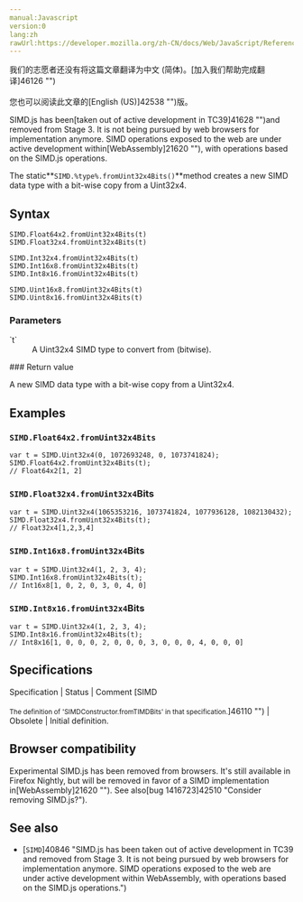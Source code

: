 ```yaml
---
manual:Javascript
version:0
lang:zh
rawUrl:https://developer.mozilla.org/zh-CN/docs/Web/JavaScript/Reference/Global_Objects/SIMD/fromUint32x4Bits
---
```




<bdi>我们的志愿者还没有将这篇文章翻译为<bdi>中文 (简体)</bdi>。[加入我们帮助完成翻译]46126 "")<br></br>您也可以阅读此文章的[English (US)]42538 "")版。</bdi>






SIMD.js has been[taken out of active development in TC39]41628 "")and removed from Stage 3. It is not being pursued by web browsers for implementation anymore. SIMD operations exposed to the web are under active development within[WebAssembly]21620 ""), with operations based on the SIMD.js operations.



The static**`SIMD.%type%.fromUint32x4Bits()`**method creates a new SIMD data type with a bit-wise copy from a Uint32x4.


## Syntax<a name="Syntax"></a>

```
SIMD.Float64x2.fromUint32x4Bits(t)
SIMD.Float32x4.fromUint32x4Bits(t)

SIMD.Int32x4.fromUint32x4Bits(t)
SIMD.Int16x8.fromUint32x4Bits(t)
SIMD.Int8x16.fromUint32x4Bits(t)

SIMD.Uint16x8.fromUint32x4Bits(t)
SIMD.Uint8x16.fromUint32x4Bits(t)

```

### Parameters<a name="Parameters"></a>
<dl><dt id=''>`t`</dt><dd>A Uint32x4 SIMD type to convert from (bitwise).</dd></dl>
### Return value<a name="Return_value"></a>


A new SIMD data type with a bit-wise copy from a Uint32x4.


## Examples<a name="Examples"></a>

### `SIMD.Float64x2.fromUint32x4Bits`<a name="SIMD.Float64x2.fromUint32x4Bits"></a>

```
var t = SIMD.Uint32x4(0, 1072693248, 0, 1073741824);
SIMD.Float64x2.fromUint32x4Bits(t);
// Float64x2[1, 2]
```

### `SIMD.Float32x4.fromUint32x4`Bits<a name="SIMD.Float32x4.fromUint32x4Bits"></a>

```
var t = SIMD.Uint32x4(1065353216, 1073741824, 1077936128, 1082130432);
SIMD.Float32x4.fromUint32x4Bits(t);
// Float32x4[1,2,3,4]
```

### `SIMD.Int16x8.fromUint32x4`Bits<a name="SIMD.Int16x8.fromUint32x4Bits"></a>

```
var t = SIMD.Uint32x4(1, 2, 3, 4);
SIMD.Int16x8.fromUint32x4Bits(t);
// Int16x8[1, 0, 2, 0, 3, 0, 4, 0]
```

### `SIMD.Int8x16.fromUint32x4`Bits<a name="SIMD.Int8x16.fromUint32x4Bits"></a>

```
var t = SIMD.Uint32x4(1, 2, 3, 4);
SIMD.Int8x16.fromUint32x4Bits(t);
// Int8x16[1, 0, 0, 0, 2, 0, 0, 0, 3, 0, 0, 0, 4, 0, 0, 0]
```

## Specifications<a name="Specifications"></a>

Specification | Status | Comment 
[SIMD<br></br><small>The definition of &#39;SIMDConstructor.fromTIMDBits&#39; in that specification.</small>]46110 "") | Obsolete | Initial definition. 


## Browser compatibility<a name="Browser_compatibility"></a>


Experimental SIMD.js has been removed from browsers. It&#39;s still available in Firefox Nightly, but will be removed in favor of a SIMD implementation in[WebAssembly]21620 ""). See also[bug 1416723]42510 "Consider removing SIMD.js?").


## See also<a name="See_also"></a>

* [`SIMD`]40846 "SIMD.js has been taken out of active development in TC39 and removed from Stage 3. It is not being pursued by web browsers for implementation anymore. SIMD operations exposed to the web are under active development within WebAssembly, with operations based on the SIMD.js operations.")



